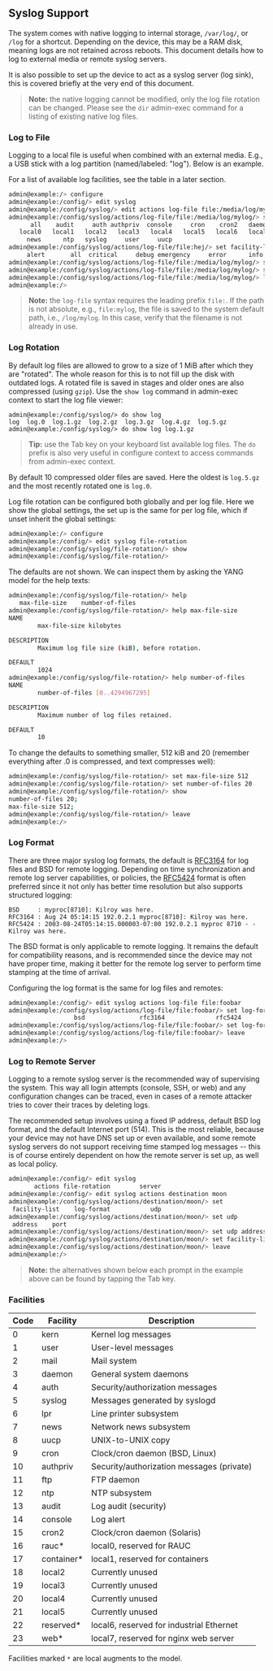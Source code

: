 ## Syslog Support

The system comes with native logging to internal storage, `/var/log/`,
or `/log` for a shortcut.  Depending on the device, this may be a RAM
disk, meaning logs are not retained across reboots.  This document
details how to log to external media or remote syslog servers.

It is also possible to set up the device to act as a syslog server (log
sink), this is covered briefly at the very end of this document.

> **Note:** the native logging cannot be modified, only the log file
> rotation can be changed.  Please see the `dir` admin-exec command for
> a listing of existing native log files.


### Log to File

Logging to a local file is useful when combined with an external media.
E.g., a USB stick with a log partition (named/labeled: "log").  Below is
an example.

For a list of available log facilities, see the table in a later section.

```bash
admin@example:/> configure
admin@example:/config/> edit syslog
admin@example:/config/syslog/> edit actions log-file file:/media/log/mylog
admin@example:/config/syslog/actions/log-file/file:/media/log/mylog/> set facility-list
      all    audit     auth authpriv  console     cron    cron2   daemon      ftp     kern
   local0   local1   local2   local3   local4   local5   local6   local7      lpr     mail
     news      ntp   syslog     user     uucp
admin@example:/config/syslog/actions/log-file/file:hej/> set facility-list all severity
     alert       all  critical     debug emergency     error      info      none    notice   warning
admin@example:/config/syslog/actions/log-file/file:/media/log/mylog/> set facility-list all severity critical
admin@example:/config/syslog/actions/log-file/file:/media/log/mylog/> set facility-list mail severity warning
admin@example:/config/syslog/actions/log-file/file:/media/log/mylog/> leave
admin@example:/>
```

> **Note:** the `log-file` syntax requires the leading prefix `file:`.
> If the path is not absolute, e.g., `file:mylog`, the file is saved to
> the system default path, i.e., `/log/mylog`.  In this case, verify
> that the filename is not already in use.


### Log Rotation

By default log files are allowed to grow to a size of 1 MiB after which
they are "rotated".  The whole reason for this is to not fill up the
disk with outdated logs.  A rotated file is saved in stages and older
ones are also compressed (using `gzip`).  Use the `show log` command in
admin-exec context to start the log file viewer:

    admin@example:/config/syslog/> do show log
    log  log.0  log.1.gz  log.2.gz  log.3.gz  log.4.gz  log.5.gz
    admin@example:/config/syslog/> do show log log.1.gz

> **Tip:** use the Tab key on your keyboard list available log files.
> The `do` prefix is also very useful in configure context to access
> commands from admin-exec context.

By default 10 compressed older files are saved.  Here the oldest is
`log.5.gz` and the most recently rotated one is `log.0`.

Log file rotation can be configured both globally and per log file.
Here we show the global settings, the set up is the same for per log
file, which if unset inherit the global settings:

```bash
admin@example:/> configure 
admin@example:/config/> edit syslog file-rotation
admin@example:/config/syslog/file-rotation/> show
admin@example:/config/syslog/file-rotation/>
```

The defaults are not shown.  We can inspect them by asking the YANG
model for the help texts:

```bash
admin@example:/config/syslog/file-rotation/> help
   max-file-size    number-of-files
admin@example:/config/syslog/file-rotation/> help max-file-size 
NAME
        max-file-size kilobytes

DESCRIPTION
        Maximum log file size (kiB), before rotation.

DEFAULT
        1024
admin@example:/config/syslog/file-rotation/> help number-of-files 
NAME
        number-of-files [0..4294967295]

DESCRIPTION
        Maximum number of log files retained.

DEFAULT
        10
```

To change the defaults to something smaller, 512 kiB and 20 (remember
everything after .0 is compressed, and text compresses well):

```bash
admin@example:/config/syslog/file-rotation/> set max-file-size 512
admin@example:/config/syslog/file-rotation/> set number-of-files 20
admin@example:/config/syslog/file-rotation/> show
number-of-files 20;
max-file-size 512;
admin@example:/config/syslog/file-rotation/> leave
admin@example:/> 
```


### Log Format

There are three major syslog log formats, the default is [RFC3164][] for
log files and BSD for remote logging.  Depending on time synchronization
and remote log server capabilities, or policies, the [RFC5424][] format
is often preferred since it not only has better time resolution but also
supports structured logging:

	BSD     : myproc[8710]: Kilroy was here.
	RFC3164 : Aug 24 05:14:15 192.0.2.1 myproc[8710]: Kilroy was here.
	RFC5424 : 2003-08-24T05:14:15.000003-07:00 192.0.2.1 myproc 8710 - - Kilroy was here.

The BSD format is only applicable to remote logging.  It remains the
default for compatibility reasons, and is recommended since the device
may not have proper time, making it better for the remote log server to
perform time stamping at the time of arrival.

Configuring the log format is the same for log files and remotes:

```bash
admin@example:/config/> edit syslog actions log-file file:foobar 
admin@example:/config/syslog/actions/log-file/file:foobar/> set log-format 
                  bsd               rfc3164              rfc5424
admin@example:/config/syslog/actions/log-file/file:foobar/> set log-format rfc5424 
admin@example:/config/syslog/actions/log-file/file:foobar/> leave
admin@example:/>
```

[RFC3164]: https://datatracker.ietf.org/doc/html/rfc3164
[RFC5424]: https://datatracker.ietf.org/doc/html/rfc5424

### Log to Remote Server

Logging to a remote syslog server is the recommended way of supervising
the system.  This way all login attempts (console, SSH, or web) and any
configuration changes can be traced, even in cases of a remote attacker
tries to cover their traces by deleting logs.

The recommended setup involves using a fixed IP address, default BSD log
format, and the default Internet port (514).  This is the most reliable,
because your device may not have DNS set up or even available, and some
remote syslog servers do not support receiving time stamped log messages
-- this is of course entirely dependent on how the remote server is set
up, as well as local policy.

```bash
admin@example:/config/> edit syslog
       actions file-rotation        server
admin@example:/config/> edit syslog actions destination moon
admin@example:/config/syslog/actions/destination/moon/> set
 facility-list    log-format           udp
admin@example:/config/syslog/actions/destination/moon/> set udp
 address    port
admin@example:/config/syslog/actions/destination/moon/> set udp address 192.168.0.12
admin@example:/config/syslog/actions/destination/moon/> set facility-list container severity all
admin@example:/config/syslog/actions/destination/moon/> leave
admin@example:/>
```

> **Note:** the alternatives shown below each prompt in the example
> above can be found by tapping the Tab key.

### Facilities

| **Code** | **Facility** | **Description**                           |
|----------|--------------|-------------------------------------------|
| 0        | kern         | Kernel log messages                       |
| 1        | user         | User-level messages                       |
| 2        | mail         | Mail system                               |
| 3        | daemon       | General system daemons                    |
| 4        | auth         | Security/authorization messages           |
| 5        | syslog       | Messages generated by syslogd             |
| 6        | lpr          | Line printer subsystem                    |
| 7        | news         | Network news subsystem                    |
| 8        | uucp         | UNIX-to-UNIX copy                         |
| 9        | cron         | Clock/cron daemon (BSD, Linux)            |
| 10       | authpriv     | Security/authorization messages (private) |
| 11       | ftp          | FTP daemon                                |
| 12       | ntp          | NTP subsystem                             |
| 13       | audit        | Log audit (security)                      |
| 14       | console      | Log alert                                 |
| 15       | cron2        | Clock/cron daemon (Solaris)               |
| 16       | rauc*        | local0, reserved for RAUC                 |
| 17       | container*   | local1, reserved for containers           |
| 18       | local2       | Currently unused                          |
| 19       | local3       | Currently unused                          |
| 20       | local4       | Currently unused                          |
| 21       | local5       | Currently unused                          |
| 22       | reserved*    | local6, reserved for industrial Ethernet  |
| 23       | web*         | local7, reserved for nginx web server     |

Facilities marked `*` are local augments to the model.
